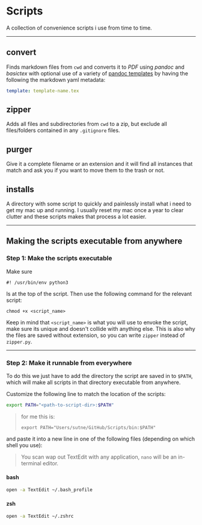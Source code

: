 # Scripts
A collection of convenience scripts i use from time to time.

---

## convert
Finds markdown files from `cwd` and converts it to *PDF* using *pandoc* and *basictex* with optional use of a variety of [pandoc templates](github.com/sutne/pandoc-templates) by having the following the markdown yaml metadata:
```yaml
template: template-name.tex
```

## zipper
Adds all files and subdirectories from `cwd` to a zip, but exclude all files/folders contained in any `.gitignore` files.

## purger
Give it a complete filename or an extension and it will find all instances that match and ask you if you want to move them to the trash or not.

## installs
A directory with some script to quickly and painlessly install what i need to get my mac up and running. I usually reset my mac once a year to clear clutter and these scripts makes that process a lot easier.

--- 

## Making the scripts executable from anywhere


### Step 1: Make the scripts executable
Make sure 
```
#! /usr/bin/env python3
```
Is at the top of the script. Then use the following command for the relevant script:
```
chmod +x <script_name>
```
Keep in mind that `<script_name>` is what you will use to envoke the script, make sure its unique and doesn't collide with anything else. This is also why the files are saved without extension, so you can write `zipper` instead of `zipper.py`.

---

### Step 2: Make it runnable from everywhere

To do this we just have to add the directory the script are saved in to `$PATH`, which will make all scripts in that directory executable from anywhere.

Customize the following line to match the location of the scripts:

```sh
export PATH="<path-to-script-dir>:$PATH"
```

> for me this is: 
> ```
> export PATH="Users/sutne/GitHub/Scripts/bin:$PATH"
> ```

and paste it into a new line in one of the following files (depending on which shell you use):

> You scan wap out TextEdit with any application, `nano` will be an in-terminal editor.

#### bash
```sh
open -a TextEdit ~/.bash_profile
```

#### zsh
```sh
open -a TextEdit ~/.zshrc
```
